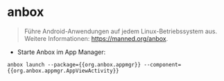 # anbox

> Führe Android-Anwendungen auf jedem Linux-Betriebssystem aus.
> Weitere Informationen: <https://manned.org/anbox>.

- Starte Anbox im App Manager:

`anbox launch --package={{org.anbox.appmgr}} --component={{org.anbox.appmgr.AppViewActivity}}`
